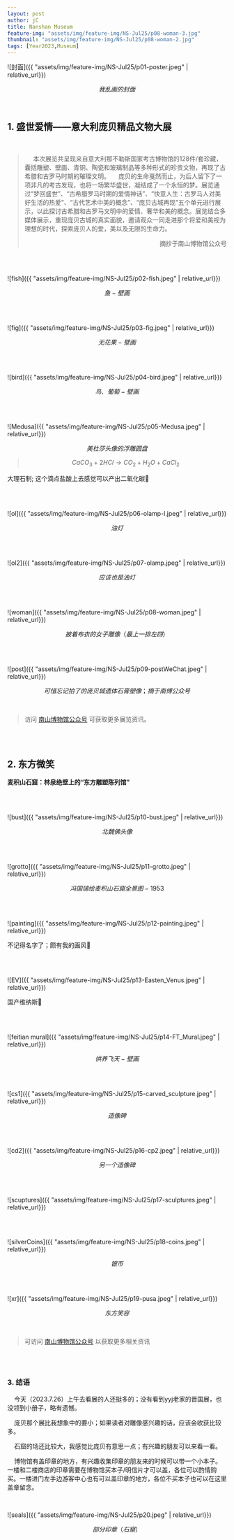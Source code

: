 ```yaml
---
layout: post
author: jC
title: Nanshan Museum
feature-img: "assets/img/feature-img/NS-Jul25/p08-woman-3.jpg"
thumbnail: "assets/img/feature-img/NS-Jul25/p08-woman-2.jpg"
tags: [Year2023,Museum]
---
```


![封面]({{ "assets/img/feature-img/NS-Jul25/p01-poster.jpeg" | relative_url}})

$$ 我乱画的封面 $$

  <br>
  
## 1. 盛世爱情——意大利庞贝精品文物大展
  <br>
  
> &nbsp;&nbsp;&nbsp;&nbsp; 本次展览共呈现来自意大利那不勒斯国家考古博物馆的128件/套珍藏，囊括雕塑、壁画、青铜、陶瓷和玻璃制品等多种形式的珍贵文物，再现了古希腊和古罗马时期的璀璨文明。
> &nbsp;&nbsp;&nbsp;&nbsp;庞贝的生命戛然而止，为后人留下了一项非凡的考古发现，也将一场繁华盛世，凝结成了一个永恒的梦。展览通过“梦回盛世”、“古希腊罗马时期的爱情神话”、“快意人生：古罗马人对美好生活的热爱”、“古代艺术中美的概念”、“庞贝古城再现”五个单元进行展示，以此探讨古希腊和古罗马文明中的爱情、奢华和美的概念。展览结合多媒体展示，重现庞贝古城的真实面貌，邀请观众一同走进那个将爱和美视为理想的时代，探索庞贝人的爱，美以及无限的生命力。
> <p align="right">摘抄于南山博物馆公众号</p> 

<br>  <br>  

![fish]({{ "assets/img/feature-img/NS-Jul25/p02-fish.jpeg" | relative_url}})

$$ 鱼-壁画 $$ 

<br>  <br>  

![fig]({{ "assets/img/feature-img/NS-Jul25/p03-fig.jpeg" | relative_url}})

$$无花果-壁画$$

<br>  <br>  

![bird]({{ "assets/img/feature-img/NS-Jul25/p04-bird.jpeg" | relative_url}})

$$鸟、葡萄-壁画$$

<br>  <br>  

![Medusa]({{ "assets/img/feature-img/NS-Jul25/p05-Medusa.jpeg" | relative_url}})

$$美杜莎头像的浮雕圆盘$$

> $$ CaCO_3 + 2HCl \rightarrow CO_2 + H_2O + CaCl_2 $$

大理石制; 这个滴点盐酸上去感觉可以产出二氧化碳🧐

<br>  <br>  

![ol]({{ "assets/img/feature-img/NS-Jul25/p06-olamp-l.jpeg" | relative_url}})

$$油灯$$

<br>  <br>  

![ol2]({{ "assets/img/feature-img/NS-Jul25/p07-olamp.jpeg" | relative_url}})

$$应该也是油灯$$

<br>  <br>  

![woman]({{ "assets/img/feature-img/NS-Jul25/p08-woman.jpeg" | relative_url}})

$$披着布衣的女子雕像（最上一排左四）$$

<br>  <br>  

![post]({{ "assets/img/feature-img/NS-Jul25/p09-postWeChat.jpeg" | relative_url}})

$$可惜忘记拍了的庞贝城遗体石膏塑像；摘于南博公众号$$

<br>  

> 访问 [南山博物馆公众号](https://mp.weixin.qq.com/s/aW5GpzKdzqh-ipfBY5ppRQ) 可获取更多展览资讯。

<br>  <br>  

## 2. 东方微笑

**麦积山石窟：林泉绝壁上的“东方雕塑陈列馆”**

<br>  <br>  

![bust]({{ "assets/img/feature-img/NS-Jul25/p10-bust.jpeg" | relative_url}})

$$北魏佛头像$$

<br>  <br>  

![grotto]({{ "assets/img/feature-img/NS-Jul25/p11-grotto.jpeg" | relative_url}})

$$冯国瑞绘麦积山石窟全景图-1953$$

<br>  <br>  

![painting]({{ "assets/img/feature-img/NS-Jul25/p12-painting.jpeg" | relative_url}})

不记得名字了；颇有我的画风🤤

<br>  <br>  

![EV]({{ "assets/img/feature-img/NS-Jul25/p13-Easten_Venus.jpeg" | relative_url}})

国产维纳斯🤪

<br>  <br>  

![feitian mural]({{ "assets/img/feature-img/NS-Jul25/p14-FT_Mural.jpeg" | relative_url}})

$$供养飞天-壁画$$

<br>  <br>  

![cs1]({{ "assets/img/feature-img/NS-Jul25/p15-carved_sculpture.jpeg" | relative_url}})

$$造像碑$$

<br>  <br>  

![cd2]({{ "assets/img/feature-img/NS-Jul25/p16-cp2.jpeg" | relative_url}})

$$另一个造像碑$$

<br>  <br>  

![scuptures]({{ "assets/img/feature-img/NS-Jul25/p17-sculptures.jpeg" | relative_url}})

<br>  <br>  

![silverCoins]({{ "assets/img/feature-img/NS-Jul25/p18-coins.jpeg" | relative_url}})

$$银币$$

<br>  <br>  

![xr]({{ "assets/img/feature-img/NS-Jul25/p19-pusa.jpeg" | relative_url}})

$$ 东方笑容 $$

<br>

> 可访问 [南山博物馆公众号](https://mp.weixin.qq.com/s/OyyJkydn45wa2m38-NHhLQ) 以获取更多相关资讯

<br>  <br>  

### 3. 结语

&nbsp;&nbsp;&nbsp;&nbsp;今天（2023.7.26）上午去看展的人还挺多的；没有看到yyj老家的晋国展，也没领到小册子，略有遗憾。

&nbsp;&nbsp;&nbsp;&nbsp;庞贝那个展比我想象中的要小；如果读者对雕像感兴趣的话，应该会收获比较多。

&nbsp;&nbsp;&nbsp;&nbsp;石窟的场还比较大，我感觉比庞贝有意思一点；有兴趣的朋友可以来看一看。

&nbsp;&nbsp;&nbsp;&nbsp;博物馆有盖印章的地方，有兴趣收集印章的朋友来的时候可以带一个小本子。一楼和二楼商店的印章需要在博物馆买本子/明信片才可以盖，各位可以酌情购买。一楼进门左手边游客中心也有可以盖印章的地方，各位不买本子也可以在这里盖章留念。

<br>

![seals]({{ "assets/img/feature-img/NS-Jul25/p20.jpeg" | relative_url}})

$$ 部分印章（石窟）$$
